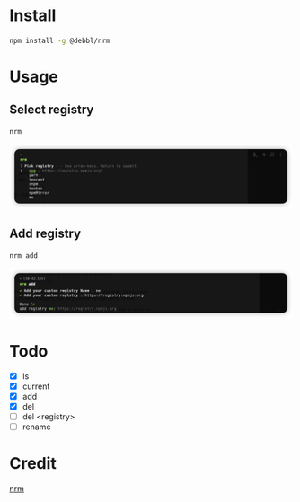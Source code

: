 # Install

```bash
npm install -g @debbl/nrm
```

# Usage

## Select registry

```bash
nrm
```

![nrm](./images/nrm.png)

## Add registry

```bash
nrm add
```

![add](./images/add.png)

# Todo
- [x] ls 
- [x] current
- [x] add
- [x] del
- [ ] del \<registry\>
- [ ] rename

# Credit

[nrm](https://github.com/Pana/nrm)

